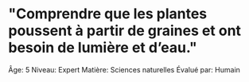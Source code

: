 # "Comprendre que les plantes poussent à partir de graines et ont besoin de lumière et d’eau."

Âge: 5
Niveau: Expert
Matière: Sciences naturelles
Évalué par: Humain
